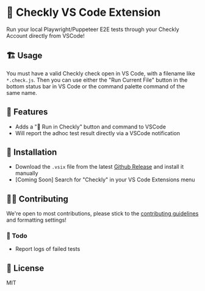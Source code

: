 # 🦝 Checkly VS Code Extension

Run your local Playwright/Puppeteer E2E tests through your Checkly Account directly from VSCode!

## 🏗️ Usage

You must have a valid Checkly check open in VS Code, with a filename like `*.check.js`. Then you can use either the "Run Current File" button in the bottom status bar in VS Code or the command palette command of the same name.

## 📱 Features

- Adds a "🦝 Run in Checkly" button and command to VSCode
- Will report the adhoc test result directly via a VSCode notification

## 📌 Installation

- Download the `.vsix` file from the latest [Github Release](https://github.com/ndom91/checkly-vscode/releases) and install it manually
- [Coming Soon] Search for "Checkly" in your VS Code Extensions menu

## 🏋️‍♀️ Contributing

We're open to most contributions, please stick to the [contributing guidelines]() and formatting settings!

### 🔨 Todo

- Report logs of failed tests

## 📝 License

MIT
